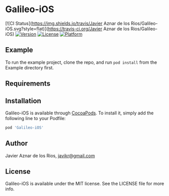 # Galileo-iOS

[![CI Status](https://img.shields.io/travis/Javier Aznar de los Rios/Galileo-iOS.svg?style=flat)](https://travis-ci.org/Javier Aznar de los Rios/Galileo-iOS)
[![Version](https://img.shields.io/cocoapods/v/Galileo-iOS.svg?style=flat)](https://cocoapods.org/pods/Galileo-iOS)
[![License](https://img.shields.io/cocoapods/l/Galileo-iOS.svg?style=flat)](https://cocoapods.org/pods/Galileo-iOS)
[![Platform](https://img.shields.io/cocoapods/p/Galileo-iOS.svg?style=flat)](https://cocoapods.org/pods/Galileo-iOS)

## Example

To run the example project, clone the repo, and run `pod install` from the Example directory first.

## Requirements

## Installation

Galileo-iOS is available through [CocoaPods](https://cocoapods.org). To install
it, simply add the following line to your Podfile:

```ruby
pod 'Galileo-iOS'
```

## Author

Javier Aznar de los Rios, javikr@gmail.com

## License

Galileo-iOS is available under the MIT license. See the LICENSE file for more info.
